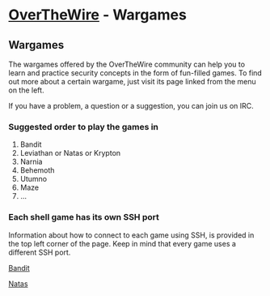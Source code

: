 # [OverTheWire](http://overthewire.org/wargames/) - Wargames

## Wargames
The wargames offered by the OverTheWire community can help you to learn and practice security concepts in the form of fun-filled games.
To find out more about a certain wargame, just visit its page linked from the menu on the left.

If you have a problem, a question or a suggestion, you can join us on IRC.

### Suggested order to play the games in
1. Bandit
2. Leviathan or Natas or Krypton
3. Narnia
4. Behemoth
5. Utumno
6. Maze
7. …

### Each shell game has its own SSH port
Information about how to connect to each game using SSH, is provided in the top left corner of the page. Keep in mind that every game uses a different SSH port.

[Bandit](./Bandit/README.md)

[Natas](./Natas/README.md)